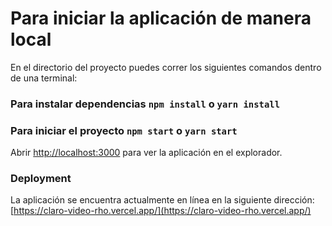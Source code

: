 # Para iniciar la aplicación de manera local

En el directorio del proyecto puedes correr los siguientes comandos dentro de una terminal:

### Para instalar dependencias `npm install` o `yarn install`
### Para iniciar el proyecto `npm start` o `yarn start`


Abrir [http://localhost:3000](http://localhost:3000) para ver la aplicación en el explorador.

### Deployment

La aplicación se encuentra actualmente en línea en la siguiente dirección: [https://claro-video-rho.vercel.app/](https://claro-video-rho.vercel.app/)



